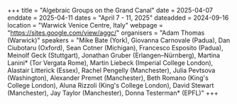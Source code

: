 +++
title = "Algebraic Groups on the Grand Canal"
date = 2025-04-07
enddate = 2025-04-11
dates = "April 7 - 11, 2025"
dateadded = 2024-09-16
location = "Warwick Venice Centre, Italy"
webpage = "https://sites.google.com/view/aggc/"
organisers = "Adam Thomas (Warwick)"
speakers = "Mike Bate (York), Giovanna Carnovale (Padua), Dan Ciubotaru (Oxford), Sean Cotner (Michigan), Francesco Esposito (Padua), Meinolf Geck (Stuttgart), Jonathan Gruber (Erlangen–Nürnberg), Martina Lanini* (Tor Vergata Rome), Martin Liebeck (Imperial College London), Alastair Litterick (Essex), Rachel Pengelly (Manchester), Julia Pevtsova (Washington), Alexander Premet (Manchester), Beth Romano (King's College London), Aluna Rizzoli (King's College London), David Stewart (Manchester), Jay Taylor (Manchester), Donna Testerman* (EPFL)"
+++
